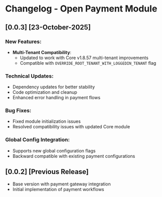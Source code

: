 # Changelog - Open Payment Module

## [0.0.3] [23-October-2025]

### New Features:
- **Multi-Tenant Compatibility**: 
  - Updated to work with Core v1.8.57 multi-tenant improvements
  - Compatible with `OVERRIDE_ROOT_TENANT_WITH_LOGGEDIN_TENANT` flag

### Technical Updates:
- Dependency updates for better stability
- Code optimization and cleanup
- Enhanced error handling in payment flows

### Bug Fixes:
- Fixed module initialization issues
- Resolved compatibility issues with updated Core module

### Global Config Integration:
- Supports new global configuration flags
- Backward compatible with existing payment configurations

## [0.0.2] [Previous Release]
- Base version with payment gateway integration
- Initial implementation of payment workflows